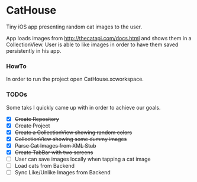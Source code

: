 # CatHouse

Tiny iOS app presenting random cat images to the user.

App loads images from http://thecatapi.com/docs.html and shows them in a CollectionView.
User is able to like images in order to have them saved persistently in his app.

### HowTo

In order to run the project open CatHouse.xcworkspace.

### TODOs

Some taks I quickly came up with in order to achieve our goals.

- [x] ~~Create Repository~~
- [x] ~~Create Project~~
- [x] ~~Create a CollectionView showing random colors~~
- [x] ~~CollectionView showing some dummy images~~
- [x] ~~Parse Cat Images from XML Stub~~
- [x] ~~Create TabBar with two screens~~
- [ ] User can save images locally when tapping a cat image
- [ ] Load cats from Backend
- [ ] Sync Like/Unlike Images from Backend
